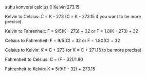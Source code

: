 suhu konversi
celcius 0
Kelvin 273.15


Kelvin to Celsius: C = K - 273 (C = K - 273.15 if you want to be more precise)

Kelvin to Fahrenheit: F = 9/5(K - 273) + 32 or F = 1.8(K - 273) + 32

Celsius to Fahrenheit: F = 9/5(C) + 32 or F = 1.80(C) + 32

Celsius to Kelvin: K = C + 273 (or K = C + 271.15 to be more precise)

Fahrenheit to Celsius: C = (F - 32)/1.80

Fahrenheit to Kelvin: K = 5/9(F - 32) + 273.15